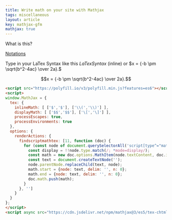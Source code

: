 ```yaml
---
title: Write math on your site with Mathjax
tags: miscellaneous
layout: article
key: mathjax-gfm
mathjax: true
---
```


What is this?

<a href="/assets/Notation.pdf" target="_blank">Notations</a>

Type in your LaTex Syntax like this $LaTex Syntax$ (inline) or $x = {-b \pm \sqrt{b^2-4ac} \over 2a}.$

$$x = {-b \pm \sqrt{b^2-4ac} \over 2a}.$$

```html
<script src="https://polyfill.io/v3/polyfill.min.js?features=es6"></script>
<script>
window.MathJax = {
  tex: {
    inlineMath: [ ['$','$'], ['\\(','\\)'] ],
    displayMath: [ ['$$','$$'], ['\[','\]'] ],
    processEscapes: true,
    processEnvironments: true
  },
  options: {
    renderActions: {
      findscriptmathtex: [11, function (doc) {
        for (const node of document.querySelectorAll('script[type^="math/tex"]')) {
          const display = !!node.type.match(/; *mode=display/);
          const math = new doc.options.MathItem(node.textContent, doc.inputJax[0], display);
          const text = document.createTextNode('');
          node.parentNode.replaceChild(text, node);
          math.start = {node: text, delim: '', n: 0};
          math.end = {node: text, delim: '', n: 0};
          doc.math.push(math);
        }
      }, '']
    }
  }
};
</script>
<script async src="https://cdn.jsdelivr.net/npm/mathjax@3/es5/tex-chtml.js" id="MathJax-script"></script>

```
